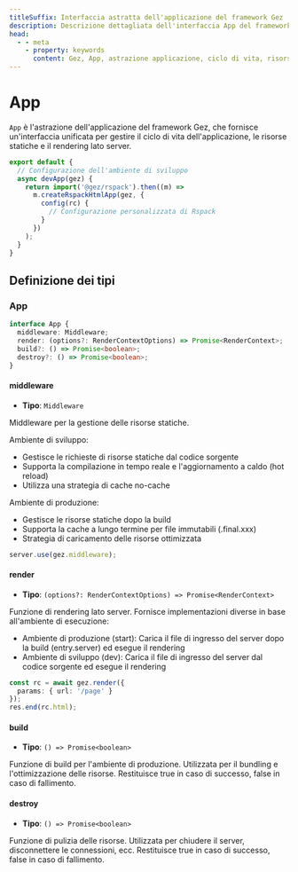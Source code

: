 ```yaml
---
titleSuffix: Interfaccia astratta dell'applicazione del framework Gez
description: Descrizione dettagliata dell'interfaccia App del framework Gez, inclusa la gestione del ciclo di vita dell'applicazione, la gestione delle risorse statiche e il rendering lato server, per aiutare gli sviluppatori a comprendere e utilizzare le funzionalità principali dell'applicazione.
head:
  - - meta
    - property: keywords
      content: Gez, App, astrazione applicazione, ciclo di vita, risorse statiche, rendering lato server, API
---
```


# App

`App` è l'astrazione dell'applicazione del framework Gez, che fornisce un'interfaccia unificata per gestire il ciclo di vita dell'applicazione, le risorse statiche e il rendering lato server.

```ts title="entry.node.ts"
export default {
  // Configurazione dell'ambiente di sviluppo
  async devApp(gez) {
    return import('@gez/rspack').then((m) =>
      m.createRspackHtmlApp(gez, {
        config(rc) {
          // Configurazione personalizzata di Rspack
        }
      })
    );
  }
}
```

## Definizione dei tipi
### App

```ts
interface App {
  middleware: Middleware;
  render: (options?: RenderContextOptions) => Promise<RenderContext>;
  build?: () => Promise<boolean>;
  destroy?: () => Promise<boolean>;
}
```

#### middleware

- **Tipo**: `Middleware`

Middleware per la gestione delle risorse statiche.

Ambiente di sviluppo:
- Gestisce le richieste di risorse statiche dal codice sorgente
- Supporta la compilazione in tempo reale e l'aggiornamento a caldo (hot reload)
- Utilizza una strategia di cache no-cache

Ambiente di produzione:
- Gestisce le risorse statiche dopo la build
- Supporta la cache a lungo termine per file immutabili (.final.xxx)
- Strategia di caricamento delle risorse ottimizzata

```ts
server.use(gez.middleware);
```

#### render

- **Tipo**: `(options?: RenderContextOptions) => Promise<RenderContext>`

Funzione di rendering lato server. Fornisce implementazioni diverse in base all'ambiente di esecuzione:
- Ambiente di produzione (start): Carica il file di ingresso del server dopo la build (entry.server) ed esegue il rendering
- Ambiente di sviluppo (dev): Carica il file di ingresso del server dal codice sorgente ed esegue il rendering

```ts
const rc = await gez.render({
  params: { url: '/page' }
});
res.end(rc.html);
```

#### build

- **Tipo**: `() => Promise<boolean>`

Funzione di build per l'ambiente di produzione. Utilizzata per il bundling e l'ottimizzazione delle risorse. Restituisce true in caso di successo, false in caso di fallimento.

#### destroy

- **Tipo**: `() => Promise<boolean>`

Funzione di pulizia delle risorse. Utilizzata per chiudere il server, disconnettere le connessioni, ecc. Restituisce true in caso di successo, false in caso di fallimento.